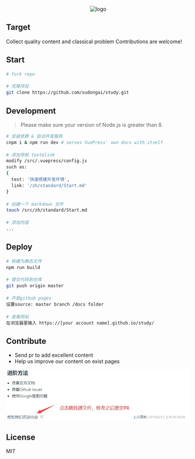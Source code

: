 <p align="center">
  <img width="280" src="https://avatars1.githubusercontent.com/u/8192412?s=460&v=4" alt="logo">
</p>

## Target
Collect quality content and classical problem
Contributions are welcome!

## Start
``` bash
# fork repo

# 克隆项目
git clone https://github.com/sudongai/study.git
```

## Development

> Please make sure your version of Node.js is greater than 8.

``` bash
# 安装依赖 & 启动开发服务
cnpm i & npm run dev # serves VuePress' own docs with itself

# 添加导航 text&link
modify /src/.vuepress/config.js
such as: 
{
  text: '快速搭建开发环境',
  link: '/zh/standard/Start.md'
}

# 创建一个 markdown 文件
touch /src/zh/standard/Start.md

# 添加内容
...
```

## Deploy
``` bash
# 构建为静态文件
npm run build

# 提交代码到仓库
git push origin master

# 开启github pages
设置source: master branch /docs folder

# 查看网站
在浏览器里输入 https://[your account name].github.io/study/
```

## Contribute
- Send pr to add excellent content
- Help us improve our content on exist pages  
 
![improve](/src/.vuepress/public//improve.jpg)

## License

MIT